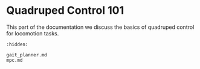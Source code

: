 # Quadruped Control 101 

This part of the documentation we discuss the basics of quadruped control for locomotion tasks.

```{toctree}
:hidden:

gait_planner.md
mpc.md
```

